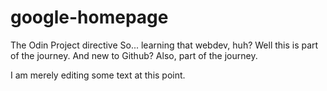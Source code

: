 # google-homepage
The Odin Project directive
So... learning that webdev, huh?
Well this is part of the journey. And new to Github? Also, part of the journey.

I am merely editing some text at this point.

